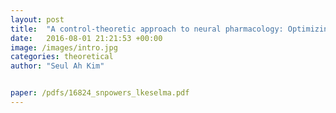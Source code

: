 ```yaml
---
layout: post
title:  "A control-theoretic approach to neural pharmacology: Optimizing drug selection and dosing"
date:   2016-08-01 21:21:53 +00:00
image: /images/intro.jpg
categories: theoretical
author: "Seul Ah Kim"


paper: /pdfs/16824_snpowers_lkeselma.pdf
---
```

